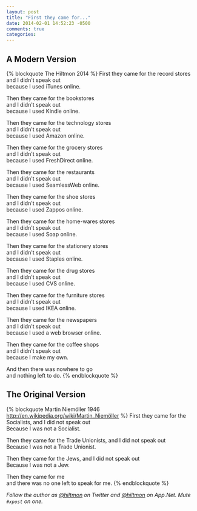 ```yaml
---
layout: post
title: "First they came for..."
date: 2014-02-01 14:52:23 -0500
comments: true
categories: 
---
```


## A Modern Version

{% blockquote The Hiltmon 2014 %}
First they came for the record stores<br/>and I didn't speak out<br/>because I used iTunes online.

Then they came for the bookstores<br/>and I didn't speak out<br/>because I used Kindle online.

Then they came for the technology stores<br/>and I didn't speak out<br/>because I used Amazon online.

Then they came for the grocery stores<br/>and I didn't speak out<br/>because I used FreshDirect online.

Then they came for the restaurants<br/>and I didn't speak out<br/>because I used SeamlessWeb online.

Then they came for the shoe stores<br/>and I didn't speak out<br/>because I used Zappos online.

Then they came for the home-wares stores<br/>and I didn't speak out<br/>because I used Soap online.

Then they came for the stationery stores<br/>and I didn't speak out<br/>because I used Staples online.

Then they came for the drug stores<br/>and I didn't speak out<br/>because I used CVS online.

Then they came for the furniture stores<br/>and I didn't speak out<br/>because I used IKEA online.

Then they came for the newspapers<br/>and I didn't speak out<br/>because I used a web browser online.

Then they came for the coffee shops<br/>and I didn't speak out<br/>because I make my own.

And then there was nowhere to go<br/>and nothing left to do.
{% endblockquote %}

## The Original Version

{% blockquote Martin Niemöller 1946 http://en.wikipedia.org/wiki/Martin_Niemöller %}
First they came for the Socialists, and I did not speak out<br/>Because I was not a Socialist.

Then they came for the Trade Unionists, and I did not speak out<br/>Because I was not a Trade Unionist.

Then they came for the Jews, and I did not speak out<br/>Because I was not a Jew.

Then they came for me<br/>and there was no one left to speak for me.
{% endblockquote %}

*Follow the author as [@hiltmon](http://https://twitter.com/hiltmon) on Twitter and [@hiltmon](http://alpha.app.net/hiltmon) on App.Net. Mute `#xpost` on one.*
